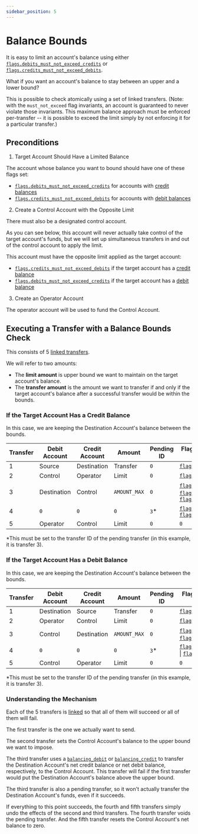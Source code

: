 ```yaml
---
sidebar_position: 5
---
```


# Balance Bounds

It is easy to limit an account's balance using either
[`flags.debits_must_not_exceed_credits`](../../reference/account.md#flagsdebits_must_not_exceed_credits)
or
[`flags.credits_must_not_exceed_debits`](../../reference/account.md#flagscredits_must_not_exceed_debits).

What if you want an account's balance to stay between an upper and a lower bound?

This is possible to check atomically using a set of linked transfers. (Note: with the
`must_not_exceed` flag invariants, an account is guaranteed to never violate those invariants. This
maximum balance approach must be enforced per-transfer -- it is possible to exceed the limit simply
by not enforcing it for a particular transfer.)

## Preconditions

1. Target Account Should Have a Limited Balance

The account whose balance you want to bound should have one of these flags set:

- [`flags.debits_must_not_exceed_credits`](../../reference/account.md#flagsdebits_must_not_exceed_credits)
  for accounts with [credit balances](../data-modeling.md#credit-balances)
- [`flags.credits_must_not_exceed_debits`](../../reference/account.md#flagscredits_must_not_exceed_debits)
  for accounts with [debit balances](../data-modeling.md#debit-balances)

2. Create a Control Account with the Opposite Limit

There must also be a designated control account.

As you can see below, this account will never actually take control of the target account's funds,
but we will set up simultaneous transfers in and out of the control account to apply the limit.

This account must have the opposite limit applied as the target account:

- [`flags.credits_must_not_exceed_debits`](../../reference/account.md#flagscredits_must_not_exceed_debits)
  if the target account has a [credit balance](../data-modeling.md#credit-balances)
- [`flags.debits_must_not_exceed_credits`](../../reference/account.md#flagsdebits_must_not_exceed_credits)
  if the target account has a [debit balance](../data-modeling.md#debit-balances)

3. Create an Operator Account

The operator account will be used to fund the Control Account.

## Executing a Transfer with a Balance Bounds Check

This consists of 5 [linked transfers](../../reference/requests/README.md#linked-events).

We will refer to two amounts:

- The **limit amount** is upper bound we want to maintain on the target account's balance.
- The **transfer amount** is the amount we want to transfer if and only if the target account's
  balance after a successful transfer would be within the bounds.

### If the Target Account Has a Credit Balance

In this case, we are keeping the Destination Account's balance between the bounds.

| Transfer | Debit Account | Credit Account | Amount       | Pending ID | Flags (Note: `\|` sets multiple flags)                                                                                                                                                                  |
| -------- | ------------- | -------------- | ------------ | ---------- | ------------------------------------------------------------------------------------------------------------------------------------------------------------------------------------------------------- |
| 1        | Source        | Destination    | Transfer     | `0`        | [`flags.linked`](../../reference/transfer.md#flagslinked)                                                                                                                                               |
| 2        | Control       | Operator       | Limit        | `0`        | [`flags.linked`](../../reference/transfer.md#flagslinked)                                                                                                                                               |
| 3        | Destination   | Control        | `AMOUNT_MAX` | `0`        | [`flags.linked`](../../reference/transfer.md#flagslinked) \| [`flags.balancing_debit`](../../reference/transfer.md#flagsbalancing_debit) \| [`flags.pending`](../../reference/transfer.md#flagspending) |
| 4        | `0`           | `0`            | `0`          | `3`\*      | [`flags.linked`](../../reference/transfer.md#flagslinked) \| [`flags.void_pending_transfer`](../../reference/transfer.md#flagsvoid_pending_transfer)                                                    |
| 5        | Operator      | Control        | Limit        | `0`        | `0`                                                                                                                                                                                                     |

\*This must be set to the transfer ID of the pending transfer (in this example, it is transfer 3).

### If the Target Account Has a Debit Balance

In this case, we are keeping the Destination Account's balance between the bounds.

| Transfer | Debit Account | Credit Account | Amount       | Pending ID | Flags (Note `\|` sets multiple flags)                                                                                                                                                                     |
| -------- | ------------- | -------------- | ------------ | ---------- | --------------------------------------------------------------------------------------------------------------------------------------------------------------------------------------------------------- |
| 1        | Destination   | Source         | Transfer     | `0`        | [`flags.linked`](../../reference/transfer.md#flagslinked)                                                                                                                                                 |
| 2        | Operator      | Control        | Limit        | `0`        | [`flags.linked`](../../reference/transfer.md#flagslinked)                                                                                                                                                 |
| 3        | Control       | Destination    | `AMOUNT_MAX` | `0`        | [`flags.balancing_credit`](../../reference/transfer.md#flagsbalancing_credit) \| [`flags.pending`](../../reference/transfer.md#flagspending) \| [`flags.linked`](../../reference/transfer.md#flagslinked) |
| 4        | `0`           | `0`            | `0`          | `3`\*      | [`flags.void_pending_transfer`](../../reference/transfer.md#flagsvoid_pending_transfer) \| [`flags.linked`](../../reference/transfer.md#flagslinked)                                                      |
| 5        | Control       | Operator       | Limit        | `0`        | `0`                                                                                                                                                                                                       |

\*This must be set to the transfer ID of the pending transfer (in this example, it is transfer 3).

### Understanding the Mechanism

Each of the 5 transfers is [linked](../../reference/requests/README.md#linked-events) so that all of
them will succeed or all of them will fail.

The first transfer is the one we actually want to send.

The second transfer sets the Control Account's balance to the upper bound we want to impose.

The third transfer uses a [`balancing_debit`](../../reference/transfer.md#flagsbalancing_debit) or
[`balancing_credit`](../../reference/transfer.md#flagsbalancing_credit) to transfer the Destination
Account's net credit balance or net debit balance, respectively, to the Control Account. This
transfer will fail if the first transfer would put the Destination Account's balance above the upper
bound.

The third transfer is also a pending transfer, so it won't actually transfer the Destination
Account's funds, even if it succeeds.

If everything to this point succeeds, the fourth and fifth transfers simply undo the effects of the
second and third transfers. The fourth transfer voids the pending transfer. And the fifth transfer
resets the Control Account's net balance to zero.
